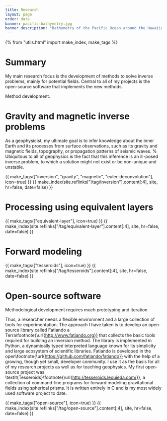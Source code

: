 ```yaml
---
title: Research
layout: page
order: date
banner: pacific-bathymetry.jpg
banner_description: "Bathymetry of the Pacific Ocean around the Hawaiian islands."
---
```


{% from "utils.html" import make_index, make_tags %}

# Summary

My main research focus is
the development of methods
to solve inverse problems,
mainly for potential fields.
Central to all of my projects
is the open-source software
that implements the new methods.

Method development.


# Gravity and magnetic inverse problems

As a geophysicist,
my ultimate goal is
to infer knowledge about the inner Earth
and its processes
from surface observations,
such as its gravity and magnetic fields,
topography,
or propagation patterns of seismic waves.
%
Ubiquitous to all of geophysics
is the fact that this inference
is an ill-posed inverse problem,
to which a solution might not exist
or be non-unique and unstable.

<div>
    {{ make_tags(["inversion", "gravity", "magnetic", "euler-deconvolution"], icon=true) }}
    {{ make_index(site.reflinks["/tag/inversion"].content[:4], site, hr=false, date=false) }}
</div>


# Processing using equivalent layers


<div>
    {{ make_tags(["equivalent-layer"], icon=true) }}
    {{ make_index(site.reflinks["/tag/equivalent-layer"].content[:4], site, hr=false, date=false) }}
</div>


# Forward modeling


<div>
    {{ make_tags(["tesseroids"], icon=true) }}
    {{ make_index(site.reflinks["/tag/tesseroids"].content[:4], site, hr=false, date=false) }}
</div>


# Open-source software

Methodological development requires
much prototyping and iteration.

Thus,
a researcher needs
a flexible environment
and a large collection of tools
for experimentation.
The approach I have taken is
to develop an open-source library
called Fatiando a Terra\footnote{\url{http://www.fatiando.org}}
that collects the basic tools
required for building an inversion method.
The library is implemented in Python,
a dynamically typed interpreted language
known for its simplicity
and large ecosystem of scientific libraries.
Fatiando is developed in the
open\footnote{\url{https://github.com/fatiando/fatiando}}
with the help of a growing, though yet small,
developer community.
I use it as the basis for
all of my research projects
as well as for teaching geophysics.
My first open-source project
was \textit{Tesseroids}\footnote{\url{http://tesseroids.leouieda.com/}},
a collection of command-line programs
for forward modeling gravitational fields
using spherical prisms.
It is written entirely in C
and is my most widely used software project to date.

<div>
    {{ make_tags(["open-source"], icon=true) }}
    {{ make_index(site.reflinks["/tag/open-source"].content[:4], site, hr=false, date=false) }}
</div>
